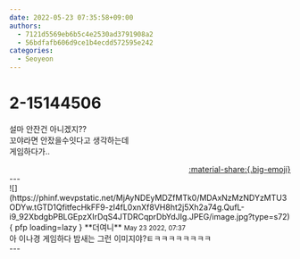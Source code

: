 ```yaml
---
date: 2022-05-23 07:35:58+09:00
authors:
  - 7121d5569eb6b5c4e2530ad3791908a2
  - 56bdfafb606d9ce1b4ecdd572595e242
categories:
  - Seoyeon
---
```


# 2-15144506

<div class="post-container" markdown="1">
<div class="content-container md-sidebar__scrollwrap" markdown="1">

설마 안잔건 아니겠지??<br>꼬야라면 안잤을수잇다고 생각하는데<br>게임하다가..

</div>
</div>

<div style="text-align: right;" markdown="1">
<a href="https://weverse.io/fromis9/fanpost/2-15144506" style="text-align: right;">:material-share:{.big-emoji}</a>
</div>
---

<div class="comments-container md-sidebar__scrollwrap" markdown="1">
<div class="comment" markdown="1">
<div class='id-container' markdown="1">
![](https://phinf.wevpstatic.net/MjAyNDEyMDZfMTk0/MDAxNzMzNDYzMTU3ODYw.tGTD1QfitfecHkFF9-zI4fL0xnXf8VH8ht2j5Xh2a74g.QufL-i9_92XbdgbPBLGEpzXIrDqS4JTDRCqprDbYdJIg.JPEG/image.jpg?type=s72){ pfp loading=lazy }
**<span class="artist">더여니</span>** <small>May 23 2022, 07:37</small><br>
</div>
<div class='comment-body' markdown="1">
아 이나경 게임하다 밤새는 그런 이미지야?ㅌㅋㅋㅋㅋㅋㅋㅋㅋ
</div>
</div>
</div>
---
